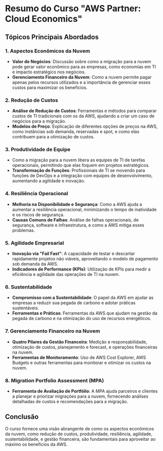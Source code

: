 # Resumo do Curso "AWS Partner: Cloud Economics"

## Tópicos Principais Abordados

### 1. **Aspectos Econômicos da Nuvem**

- **Valor de Negócios**: Discussão sobre como a migração para a nuvem pode gerar valor econômico para as empresas, como economias em TI e impacto estratégico nos negócios.
- **Gerenciamento Financeiro da Nuvem**: Como a nuvem permite pagar apenas pelos recursos utilizados e a importância de gerenciar esses custos para maximizar os benefícios.

### 2. **Redução de Custos**

- **Análise de Redução de Custos**: Ferramentas e métodos para comparar custos de TI tradicionais com os da AWS, ajudando a criar um caso de negócios para a migração.
- **Modelos de Preço**: Explicação de diferentes opções de preços na AWS, como instâncias sob demanda, reservadas e spot, e como elas contribuem para a otimização de custos.

### 3. **Produtividade de Equipe**

- Como a migração para a nuvem libera as equipes de TI de tarefas operacionais, permitindo que elas foquem em projetos estratégicos.
- **Transformação de Funções**: Profissionais de TI se movendo para funções de DevOps e a integração com equipes de desenvolvimento, aumentando a agilidade e inovação.

### 4. **Resiliência Operacional**

- **Melhoria na Disponibilidade e Segurança**: Como a AWS ajuda a aumentar a resiliência operacional, minimizando o tempo de inatividade e os riscos de segurança.
- **Causas Comuns de Falhas**: Análise de falhas operacionais, de segurança, software e infraestrutura, e como a AWS mitiga esses problemas.

### 5. **Agilidade Empresarial**

- **Inovação via "Fail Fast"**: A capacidade de testar e descartar rapidamente projetos não viáveis, aproveitando o modelo de pagamento sob demanda da AWS.
- **Indicadores de Performance (KPIs)**: Utilização de KPIs para medir a eficiência e agilidade das operações de TI na nuvem.

### 6. **Sustentabilidade**

- **Compromisso com a Sustentabilidade**: O papel da AWS em ajudar as empresas a reduzir sua pegada de carbono e adotar práticas sustentáveis.
- **Ferramentas e Práticas**: Ferramentas da AWS que ajudam na gestão da pegada de carbono e na otimização do uso de recursos energéticos.

### 7. **Gerenciamento Financeiro na Nuvem**

- **Quatro Pilares da Gestão Financeira**: Medição e responsabilidade, otimização de custos, planejamento e forecast, e operações financeiras na nuvem.
- **Ferramentas de Monitoramento**: Uso de AWS Cost Explorer, AWS Budgets e outras ferramentas para monitorar e otimizar os custos na nuvem.

### 8. **Migration Portfolio Assessment (MPA)**

- **Ferramenta de Avaliação de Portfólio**: A MPA ajuda parceiros e clientes a planejar e priorizar migrações para a nuvem, fornecendo análises detalhadas de custos e recomendações para a migração.

## Conclusão

O curso fornece uma visão abrangente de como os aspectos econômicos da nuvem, como redução de custos, produtividade, resiliência, agilidade, sustentabilidade, e gestão financeira, são fundamentais para aproveitar ao máximo os benefícios da AWS.
